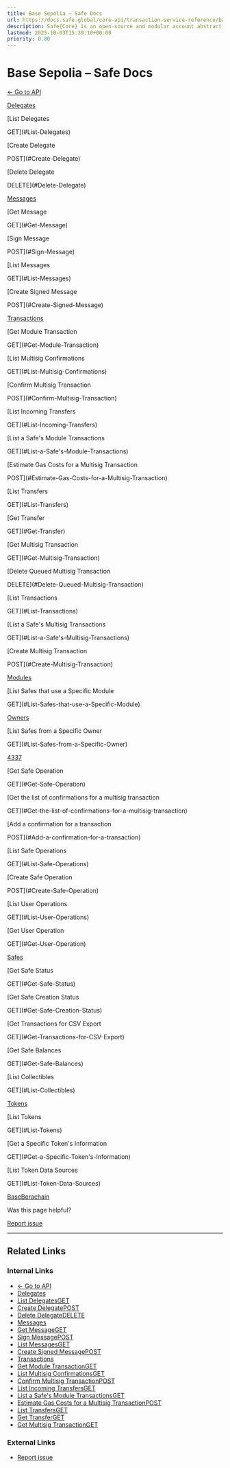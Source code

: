 ```yaml
---
title: Base Sepolia – Safe Docs
url: https://docs.safe.global/core-api/transaction-service-reference/base-sepolia
description: Safe{Core} is an open-source and modular account abstraction stack. Learn about its features and how to use it.
lastmod: 2025-10-03T15:39:10+00:00
priority: 0.80
---
```


# Base Sepolia – Safe Docs

[← Go to API](/core-api/transaction-service-overview)

[Delegates](#Delegates)

[List Delegates

GET](#List-Delegates)

[Create Delegate

POST](#Create-Delegate)

[Delete Delegate

DELETE](#Delete-Delegate)

[Messages](#Messages)

[Get Message

GET](#Get-Message)

[Sign Message

POST](#Sign-Message)

[List Messages

GET](#List-Messages)

[Create Signed Message

POST](#Create-Signed-Message)

[Transactions](#Transactions)

[Get Module Transaction

GET](#Get-Module-Transaction)

[List Multisig Confirmations

GET](#List-Multisig-Confirmations)

[Confirm Multisig Transaction

POST](#Confirm-Multisig-Transaction)

[List Incoming Transfers

GET](#List-Incoming-Transfers)

[List a Safe's Module Transactions

GET](#List-a-Safe's-Module-Transactions)

[Estimate Gas Costs for a Multisig Transaction

POST](#Estimate-Gas-Costs-for-a-Multisig-Transaction)

[List Transfers

GET](#List-Transfers)

[Get Transfer

GET](#Get-Transfer)

[Get Multisig Transaction

GET](#Get-Multisig-Transaction)

[Delete Queued Multisig Transaction

DELETE](#Delete-Queued-Multisig-Transaction)

[List Transactions

GET](#List-Transactions)

[List a Safe's Multisig Transactions

GET](#List-a-Safe's-Multisig-Transactions)

[Create Multisig Transaction

POST](#Create-Multisig-Transaction)

[Modules](#Modules)

[List Safes that use a Specific Module

GET](#List-Safes-that-use-a-Specific-Module)

[Owners](#Owners)

[List Safes from a Specific Owner

GET](#List-Safes-from-a-Specific-Owner)

[4337](#4337)

[Get Safe Operation

GET](#Get-Safe-Operation)

[Get the list of confirmations for a multisig transaction

GET](#Get-the-list-of-confirmations-for-a-multisig-transaction)

[Add a confirmation for a transaction

POST](#Add-a-confirmation-for-a-transaction)

[List Safe Operations

GET](#List-Safe-Operations)

[Create Safe Operation

POST](#Create-Safe-Operation)

[List User Operations

GET](#List-User-Operations)

[Get User Operation

GET](#Get-User-Operation)

[Safes](#Safes)

[Get Safe Status

GET](#Get-Safe-Status)

[Get Safe Creation Status

GET](#Get-Safe-Creation-Status)

[Get Transactions for CSV Export

GET](#Get-Transactions-for-CSV-Export)

[Get Safe Balances

GET](#Get-Safe-Balances)

[List Collectibles

GET](#List-Collectibles)

[Tokens](#Tokens)

[List Tokens

GET](#List-Tokens)

[Get a Specific Token's Information

GET](#Get-a-Specific-Token's-Information)

[List Token Data Sources

GET](#List-Token-Data-Sources)

[Base](/core-api/transaction-service-reference/base "Base")[Berachain](/core-api/transaction-service-reference/berachain "Berachain")

Was this page helpful?

[Report issue](https://github.com/safe-global/safe-docs/issues/new?assignees=&labels=nextra-feedback&projects=&template=nextra-feedback.yml&title=%5BFeedback%5D+)

---

## Related Links

### Internal Links

- [← Go to API](https://docs.safe.global/core-api/transaction-service-overview)
- [Delegates](https://docs.safe.global/core-api/transaction-service-reference/base-sepolia)
- [List DelegatesGET](https://docs.safe.global/core-api/transaction-service-reference/base-sepolia)
- [Create DelegatePOST](https://docs.safe.global/core-api/transaction-service-reference/base-sepolia)
- [Delete DelegateDELETE](https://docs.safe.global/core-api/transaction-service-reference/base-sepolia)
- [Messages](https://docs.safe.global/core-api/transaction-service-reference/base-sepolia)
- [Get MessageGET](https://docs.safe.global/core-api/transaction-service-reference/base-sepolia)
- [Sign MessagePOST](https://docs.safe.global/core-api/transaction-service-reference/base-sepolia)
- [List MessagesGET](https://docs.safe.global/core-api/transaction-service-reference/base-sepolia)
- [Create Signed MessagePOST](https://docs.safe.global/core-api/transaction-service-reference/base-sepolia)
- [Transactions](https://docs.safe.global/core-api/transaction-service-reference/base-sepolia)
- [Get Module TransactionGET](https://docs.safe.global/core-api/transaction-service-reference/base-sepolia)
- [List Multisig ConfirmationsGET](https://docs.safe.global/core-api/transaction-service-reference/base-sepolia)
- [Confirm Multisig TransactionPOST](https://docs.safe.global/core-api/transaction-service-reference/base-sepolia)
- [List Incoming TransfersGET](https://docs.safe.global/core-api/transaction-service-reference/base-sepolia)
- [List a Safe's Module TransactionsGET](https://docs.safe.global/core-api/transaction-service-reference/base-sepolia)
- [Estimate Gas Costs for a Multisig TransactionPOST](https://docs.safe.global/core-api/transaction-service-reference/base-sepolia)
- [List TransfersGET](https://docs.safe.global/core-api/transaction-service-reference/base-sepolia)
- [Get TransferGET](https://docs.safe.global/core-api/transaction-service-reference/base-sepolia)
- [Get Multisig TransactionGET](https://docs.safe.global/core-api/transaction-service-reference/base-sepolia)

### External Links

- [Report issue](https://github.com/safe-global/safe-docs/issues/new?assignees=&labels=nextra-feedback&projects=&template=nextra-feedback.yml&title=%5BFeedback%5D+)
